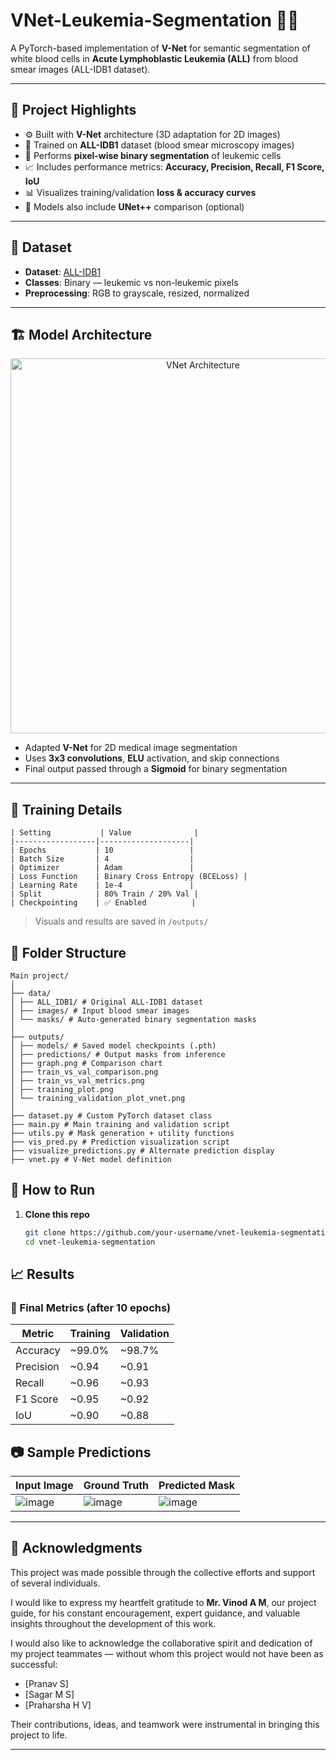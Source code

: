 # VNet-Leukemia-Segmentation 🧬🔬

A PyTorch-based implementation of **V-Net** for semantic segmentation of white blood cells in **Acute Lymphoblastic Leukemia (ALL)** from blood smear images (ALL-IDB1 dataset).

---

## 📌 Project Highlights

- ⚙️ Built with **V-Net** architecture (3D adaptation for 2D images)
- 🧪 Trained on **ALL-IDB1** dataset (blood smear microscopy images)
- 🎯 Performs **pixel-wise binary segmentation** of leukemic cells
- 📈 Includes performance metrics: **Accuracy, Precision, Recall, F1 Score, IoU**
- 📊 Visualizes training/validation **loss & accuracy curves**
- 🧠 Models also include **UNet++** comparison (optional)

---

## 🧾 Dataset

- **Dataset**: [ALL-IDB1](https://homes.di.unimi.it/scotti/all/)
- **Classes**: Binary — leukemic vs non-leukemic pixels
- **Preprocessing**: RGB to grayscale, resized, normalized

---

## 🏗️ Model Architecture

<p align="center">
  <img src="C:\Users\Aneesh\OneDrive\Desktop\Engineering\6th sem\Main proj" alt="VNet Architecture" width="600"/>
</p>

- Adapted **V-Net** for 2D medical image segmentation  
- Uses **3x3 convolutions**, **ELU** activation, and skip connections  
- Final output passed through a **Sigmoid** for binary segmentation

---

## 🧪 Training Details
```
| Setting           | Value              |
|------------------|--------------------|
| Epochs           | 10                 |
| Batch Size       | 4                  |
| Optimizer        | Adam               |
| Loss Function    | Binary Cross Entropy (BCELoss) |
| Learning Rate    | 1e-4               |
| Split            | 80% Train / 20% Val |
| Checkpointing    | ✅ Enabled          |
```
> Visuals and results are saved in `/outputs/`


## 📁 Folder Structure
```
Main project/
│
├── data/
│ ├── ALL_IDB1/ # Original ALL-IDB1 dataset
│ ├── images/ # Input blood smear images
│ └── masks/ # Auto-generated binary segmentation masks
│
├── outputs/
│ ├── models/ # Saved model checkpoints (.pth)
│ ├── predictions/ # Output masks from inference
│ ├── graph.png # Comparison chart
│ ├── train_vs_val_comparison.png
│ ├── train_vs_val_metrics.png
│ ├── training_plot.png
│ └── training_validation_plot_vnet.png
│
├── dataset.py # Custom PyTorch dataset class
├── main.py # Main training and validation script
├── utils.py # Mask generation + utility functions
├── vis_pred.py # Prediction visualization script
├── visualize_predictions.py # Alternate prediction display
├── vnet.py # V-Net model definition
```
## 🚀 How to Run

1. **Clone this repo**
   ```bash
   git clone https://github.com/your-username/vnet-leukemia-segmentation.git
   cd vnet-leukemia-segmentation

## 📈 Results

### 🔸 Final Metrics (after 10 epochs)

| Metric       | Training   | Validation |
|--------------|------------|------------|
| Accuracy     | ~99.0%     | ~98.7%     |
| Precision    | ~0.94      | ~0.91      |
| Recall       | ~0.96      | ~0.93      |
| F1 Score     | ~0.95      | ~0.92      |
| IoU          | ~0.90      | ~0.88      |


## 📷 Sample Predictions

| Input Image | Ground Truth | Predicted Mask |
|-------------|--------------|----------------|
| ![image](https://github.com/user-attachments/assets/2255ff7e-07fb-4253-8867-34eda4e5932c) | ![image](https://github.com/user-attachments/assets/57bc692b-ea78-44ea-b425-c845e18b3dac) | ![image](https://github.com/user-attachments/assets/2a3fbb16-f86f-4ebc-8456-cbb221d63329) |

---

## 🙏 Acknowledgments

This project was made possible through the collective efforts and support of several individuals.

I would like to express my heartfelt gratitude to **Mr. Vinod A M**, our project guide, for his constant encouragement, expert guidance, and valuable insights throughout the development of this work.

I would also like to acknowledge the collaborative spirit and dedication of my project teammates — without whom this project would not have been as successful:

- [Pranav S]
- [Sagar M S]
- [Praharsha H V]

Their contributions, ideas, and teamwork were instrumental in bringing this project to life.

---

